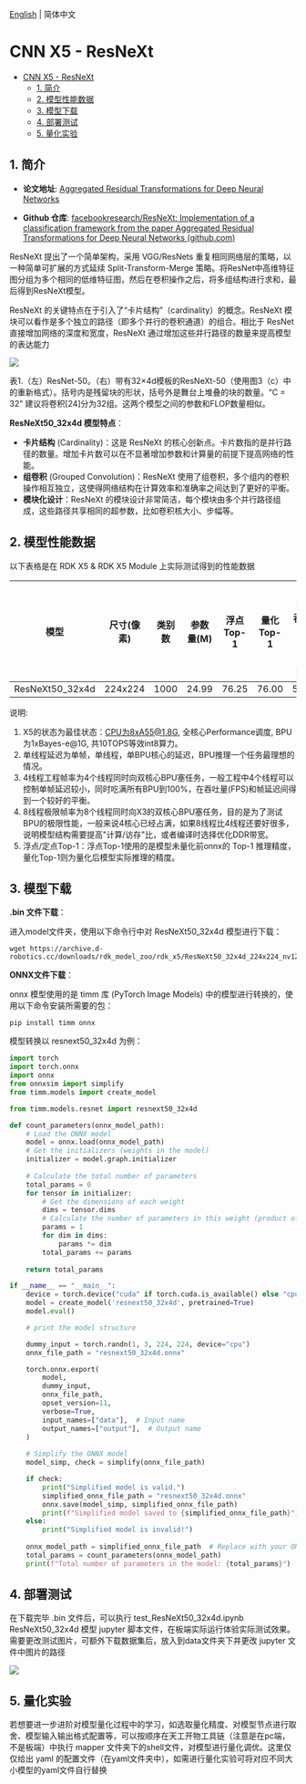 [English](./README.md) | 简体中文

# CNN X5 - ResNeXt

- [CNN X5 - ResNeXt](#cnn-x5---resnext)
  - [1. 简介](#1-简介)
  - [2. 模型性能数据](#2-模型性能数据)
  - [3. 模型下载](#3-模型下载)
  - [4. 部署测试](#4-部署测试)
  - [5. 量化实验](#5-量化实验)

## 1. 简介

- **论文地址**: [Aggregated Residual Transformations for Deep Neural Networks](https://arxiv.org/abs/1611.05431)

- **Github 仓库**: [facebookresearch/ResNeXt: Implementation of a classification framework from the paper Aggregated Residual Transformations for Deep Neural Networks (github.com)](https://github.com/facebookresearch/ResNeXt)

ResNeXt 提出了一个简单架构，采用 VGG/ResNets 重复相同网络层的策略，以一种简单可扩展的方式延续 Split-Transform-Merge 策略。将ResNet中高维特征图分组为多个相同的低维特征图，然后在卷积操作之后，将多组结构进行求和，最后得到ResNeXt模型。

ResNeXt 的关键特点在于引入了“卡片结构”（cardinality）的概念。ResNeXt 模块可以看作是多个独立的路径（即多个并行的卷积通道）的组合。相比于 ResNet 直接增加网络的深度和宽度，ResNeXt 通过增加这些并行路径的数量来提高模型的表达能力

![](./data/ResNet&ResNeXt.png)

表1.（左）ResNet-50。（右）带有32×4d模板的ResNeXt-50（使用图3（c）中的重新格式）。括号内是残留块的形状，括号外是舞台上堆叠的块的数量。“C = 32” 建议将卷积[24]分为32组。这两个模型之间的参数和FLOP数量相似。


**ResNeXt50_32x4d 模型特点**：

- **卡片结构** (Cardinality)：这是 ResNeXt 的核心创新点。卡片数指的是并行路径的数量。增加卡片数可以在不显著增加参数和计算量的前提下提高网络的性能。
- **组卷积** (Grouped Convolution)：ResNeXt 使用了组卷积，多个组内的卷积操作相互独立，这使得网络结构在计算效率和准确率之间达到了更好的平衡。
- **模块化设计**：ResNeXt 的模块设计非常简洁，每个模块由多个并行路径组成，这些路径共享相同的超参数，比如卷积核大小、步幅等。


## 2. 模型性能数据

以下表格是在 RDK X5 & RDK X5 Module 上实际测试得到的性能数据


| 模型          | 尺寸(像素)  | 类别数  | 参数量(M) | 浮点Top-1  | 量化Top-1  | 延迟/吞吐量(单线程) | 延迟/吞吐量(多线程) | 帧率     |
| ----------- | ------- | ---- | ------ | ----- | ----- | ----------- | ----------- | ------ |
| ResNeXt50_32x4d  | 224x224 | 1000 | 24.99  | 76.25 | 76.00 | 5.89   | 20.90       | 189.61 |


说明: 
1. X5的状态为最佳状态：CPU为8xA55@1.8G, 全核心Performance调度, BPU为1xBayes-e@1G, 共10TOPS等效int8算力。
2. 单线程延迟为单帧，单线程，单BPU核心的延迟，BPU推理一个任务最理想的情况。
3. 4线程工程帧率为4个线程同时向双核心BPU塞任务，一般工程中4个线程可以控制单帧延迟较小，同时吃满所有BPU到100%，在吞吐量(FPS)和帧延迟间得到一个较好的平衡。
4. 8线程极限帧率为8个线程同时向X3的双核心BPU塞任务，目的是为了测试BPU的极限性能，一般来说4核心已经占满，如果8线程比4线程还要好很多，说明模型结构需要提高"计算/访存"比，或者编译时选择优化DDR带宽。
5. 浮点/定点Top-1：浮点Top-1使用的是模型未量化前onnx的 Top-1 推理精度，量化Top-1则为量化后模型实际推理的精度。

## 3. 模型下载

**.bin 文件下载**：

进入model文件夹，使用以下命令行中对 ResNeXt50_32x4d 模型进行下载：

```shell
wget https://archive.d-robotics.cc/downloads/rdk_model_zoo/rdk_x5/ResNeXt50_32x4d_224x224_nv12.bin
```

**ONNX文件下载**：

onnx 模型使用的是 timm 库 (PyTorch Image Models) 中的模型进行转换的，使用以下命令安装所需要的包：

```shell
pip install timm onnx
```

模型转换以 resnext50_32x4d 为例：

```Python
import torch
import torch.onnx
import onnx
from onnxsim import simplify
from timm.models import create_model

from timm.models.resnet import resnext50_32x4d

def count_parameters(onnx_model_path):
    # Load the ONNX model
    model = onnx.load(onnx_model_path)
    # Get the initializers (weights in the model)
    initializer = model.graph.initializer
    
    # Calculate the total number of parameters
    total_params = 0
    for tensor in initializer:
        # Get the dimensions of each weight
        dims = tensor.dims
        # Calculate the number of parameters in this weight (product of all dimensions)
        params = 1
        for dim in dims:
            params *= dim
        total_params += params
    
    return total_params

if __name__ == "__main__":
    device = torch.device("cuda" if torch.cuda.is_available() else "cpu")
    model = create_model('resnext50_32x4d', pretrained=True)
    model.eval()

    # print the model structure

    dummy_input = torch.randn(1, 3, 224, 224, device="cpu")
    onnx_file_path = "resnext50_32x4d.onnx"

    torch.onnx.export(
        model,
        dummy_input,
        onnx_file_path,
        opset_version=11,
        verbose=True,
        input_names=["data"],  # Input name
        output_names=["output"],  # Output name
    )
    
    # Simplify the ONNX model
    model_simp, check = simplify(onnx_file_path)

    if check:
        print("Simplified model is valid.")
        simplified_onnx_file_path = "resnext50_32x4d.onnx"
        onnx.save(model_simp, simplified_onnx_file_path)
        print(f"Simplified model saved to {simplified_onnx_file_path}")
    else:
        print("Simplified model is invalid!")
        
    onnx_model_path = simplified_onnx_file_path  # Replace with your ONNX model path
    total_params = count_parameters(onnx_model_path)
    print(f"Total number of parameters in the model: {total_params}")
```

## 4. 部署测试

在下载完毕 .bin 文件后，可以执行 test_ResNeXt50_32x4d.ipynb ResNeXt50_32x4d 模型 jupyter 脚本文件，在板端实际运行体验实际测试效果。需要更改测试图片，可额外下载数据集后，放入到data文件夹下并更改 jupyter 文件中图片的路径

![](./data/inference.png)

## 5. 量化实验

若想要进一步进阶对模型量化过程中的学习，如选取量化精度、对模型节点进行取舍、模型输入输出格式配置等，可以按顺序在天工开物工具链（注意是在pc端，不是板端）中执行 mapper 文件夹下的shell文件，对模型进行量化调优。这里仅仅给出 yaml 的配置文件（在yaml文件夹中），如需进行量化实验可将对应不同大小模型的yaml文件自行替换
